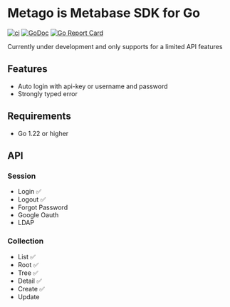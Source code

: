 # Metago is Metabase SDK for Go

[![ci](https://github.com/SAMBPLG/metago/actions/workflows/ci.yml/badge.svg?branch=main)](https://github.com/SAMBPLG/metago/actions/workflows/ci.yml)
[![GoDoc](https://godoc.org/github.com/SAMBPLG/metago?status.svg)](https://godoc.org/github.com/SAMBPLG/metago)
[![Go Report Card](https://goreportcard.com/badge/github.com/SAMBPLG/metago)](https://goreportcard.com/report/github.com/SAMBPLG/metago)

Currently under development and only supports for a limited API features

## Features

- Auto login with api-key or username and password
- Strongly typed error

## Requirements

- Go 1.22 or higher

## API

### Session

- Login ✅
- Logout ✅
- Forgot Password
- Google Oauth
- LDAP

### Collection

- List ✅
- Root ✅
- Tree ✅
- Detail ✅
- Create ✅
- Update
